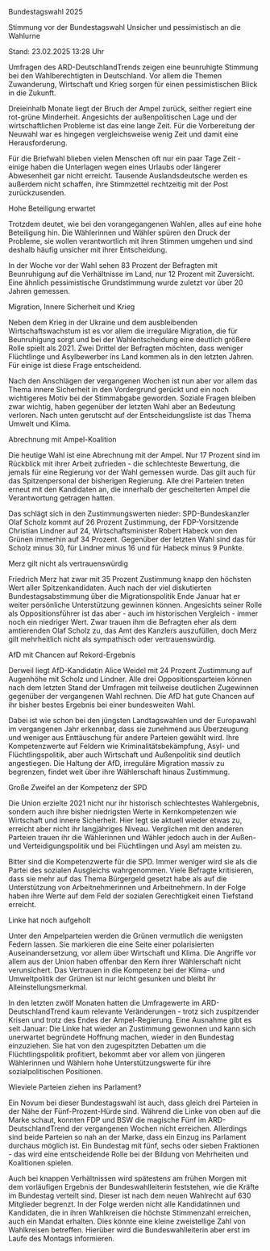 Bundestagswahl 2025


Stimmung vor der Bundestagswahl
Unsicher und pessimistisch an die Wahlurne


Stand: 23.02.2025 13:28 Uhr


Umfragen des ARD-DeutschlandTrends zeigen eine beunruhigte Stimmung bei den Wahlberechtigten in Deutschland. Vor allem die Themen Zuwanderung, Wirtschaft und Krieg sorgen für einen pessimistischen Blick in die Zukunft. 



Dreieinhalb Monate liegt der Bruch der Ampel zurück, seither regiert eine rot-grüne Minderheit. Angesichts der außenpolitischen Lage und der wirtschaftlichen Probleme ist das eine lange Zeit. Für die Vorbereitung der Neuwahl war es hingegen vergleichsweise wenig Zeit und damit eine Herausforderung.


Für die Briefwahl blieben vielen Menschen oft nur ein paar Tage Zeit - einige haben die Unterlagen wegen eines Urlaubs oder längerer Abwesenheit gar nicht erreicht. Tausende Auslandsdeutsche werden es außerdem nicht schaffen, ihre Stimmzettel rechtzeitig mit der Post zurückzusenden.

Hohe Beteiligung erwartet


Trotzdem deutet, wie bei den vorangegangenen Wahlen, alles auf eine hohe Beteiligung hin. Die Wählerinnen und Wähler spüren den Druck der Probleme, sie wollen verantwortlich mit ihren Stimmen umgehen und sind deshalb häufig unsicher mit ihrer Entscheidung.


In der Woche vor der Wahl sehen 83 Prozent der Befragten mit Beunruhigung auf die Verhältnisse im Land, nur 12 Prozent mit Zuversicht. Eine ähnlich pessimistische Grundstimmung wurde zuletzt vor über 20 Jahren gemessen. 

Migration, Innere Sicherheit und Krieg


Neben dem Krieg in der Ukraine und dem ausbleibenden Wirtschaftswachstum ist es vor allem die irreguläre Migration, die für Beunruhigung sorgt und bei der Wahlentscheidung eine deutlich größere Rolle spielt als 2021. Zwei Drittel der Befragten möchten, dass weniger Flüchtlinge und Asylbewerber ins Land kommen als in den letzten Jahren. Für einige ist diese Frage entscheidend.


Nach den Anschlägen der vergangenen Wochen ist nun aber vor allem das Thema innere Sicherheit in den Vordergrund gerückt und ein noch wichtigeres Motiv bei der Stimmabgabe geworden. Soziale Fragen bleiben zwar wichtig, haben gegenüber der letzten Wahl aber an Bedeutung verloren. Nach unten gerutscht auf der Entscheidungsliste ist das Thema Umwelt und Klima. 

Abrechnung mit Ampel-Koalition


Die heutige Wahl ist eine Abrechnung mit der Ampel. Nur 17 Prozent sind im Rückblick mit ihrer Arbeit zufrieden - die schlechteste Bewertung, die jemals für eine Regierung vor der Wahl gemessen wurde. Das gilt auch für das Spitzenpersonal der bisherigen Regierung. Alle drei Parteien treten erneut mit den Kandidaten an, die innerhalb der gescheiterten Ampel die Verantwortung getragen hatten.


Das schlägt sich in den Zustimmungswerten nieder: SPD-Bundeskanzler Olaf Scholz kommt auf 26 Prozent Zustimmung, der FDP-Vorsitzende Christian Lindner auf 24, Wirtschaftsminister Robert Habeck von den Grünen immerhin auf 34 Prozent. Gegenüber der letzten Wahl sind das für Scholz minus 30, für Lindner minus 16 und für Habeck minus 9 Punkte. 

Merz gilt nicht als vertrauenswürdig


Friedrich Merz hat zwar mit 35 Prozent Zustimmung knapp den höchsten Wert aller Spitzenkandidaten. Auch nach der viel diskutierten Bundestagsabstimmung über die Migrationspolitik Ende Januar hat er weiter persönliche Unterstützung gewinnen können. Angesichts seiner Rolle als Oppositionsführer ist das aber - auch im historischen Vergleich - immer noch ein niedriger Wert. Zwar trauen ihm die Befragten eher als dem amtierenden Olaf Scholz zu, das Amt des Kanzlers auszufüllen, doch Merz gilt mehrheitlich nicht als sympathisch oder vertrauenswürdig.

AfD mit Chancen auf Rekord-Ergebnis


Derweil liegt AfD-Kandidatin Alice Weidel mit 24 Prozent Zustimmung auf Augenhöhe mit Scholz und Lindner. Alle drei Oppositionsparteien können nach dem letzten Stand der Umfragen mit teilweise deutlichen Zugewinnen gegenüber der vergangenen Wahl rechnen. Die AfD hat gute Chancen auf ihr bisher bestes Ergebnis bei einer bundesweiten Wahl.


Dabei ist wie schon bei den jüngsten Landtagswahlen und der Europawahl im vergangenen Jahr erkennbar, dass sie zunehmend aus Überzeugung und weniger aus Enttäuschung für andere Parteien gewählt wird. Ihre Kompetenzwerte auf Feldern wie Kriminalitätsbekämpfung, Asyl- und Flüchtlingspolitik, aber auch Wirtschaft und Außenpolitik sind deutlich angestiegen. Die Haltung der AfD, irreguläre Migration massiv zu begrenzen, findet weit über ihre Wählerschaft hinaus Zustimmung. 

Große Zweifel an der Kompetenz der SPD


Die Union erzielte 2021 nicht nur ihr historisch schlechtestes Wahlergebnis, sondern auch ihre bisher niedrigsten Werte in Kernkompetenzen wie Wirtschaft und innere Sicherheit. Hier legt sie aktuell wieder etwas zu, erreicht aber nicht ihr langjähriges Niveau. Verglichen mit den anderen Parteien trauen ihr die Wählerinnen und Wähler jedoch auch in der Außen- und Verteidigungspolitik und bei Flüchtlingen und Asyl am meisten zu. 


Bitter sind die Kompetenzwerte für die SPD. Immer weniger wird sie als die Partei des sozialen Ausgleichs wahrgenommen. Viele Befragte kritisieren, dass sie mehr auf das Thema Bürgergeld gesetzt habe als auf die Unterstützung von Arbeitnehmerinnen und Arbeitnehmern. In der Folge haben ihre Werte auf dem Feld der sozialen Gerechtigkeit einen Tiefstand erreicht. 

Linke hat noch aufgeholt


Unter den Ampelparteien werden die Grünen vermutlich die wenigsten Federn lassen. Sie markieren die eine Seite einer polarisierten Auseinandersetzung, vor allem über Wirtschaft und Klima. Die Angriffe vor allem aus der Union haben offenbar den Kern ihrer Wählerschaft nicht verunsichert. Das Vertrauen in die Kompetenz bei der Klima- und Umweltpolitik der Grünen ist nur leicht gesunken und bleibt ihr Alleinstellungsmerkmal. 


In den letzten zwölf Monaten hatten die Umfragewerte im ARD-DeutschlandTrend kaum relevante Veränderungen - trotz sich zuspitzender Krisen und trotz des Endes der Ampel-Regierung. Eine Ausnahme gibt es seit Januar: Die Linke hat wieder an Zustimmung gewonnen und kann sich unerwartet begründete Hoffnung machen, wieder in den Bundestag einzuziehen. Sie hat von den zugespitzten Debatten um die Flüchtlingspolitik profitiert, bekommt aber vor allem von jüngeren Wählerinnen und Wählern hohe Unterstützungswerte für ihre sozialpolitischen Positionen. 

Wieviele Parteien ziehen ins Parlament?


Ein Novum bei dieser Bundestagswahl ist auch, dass gleich drei Parteien in der Nähe der Fünf-Prozent-Hürde sind. Während die Linke von oben auf die Marke schaut, konnten FDP und BSW die magische Fünf im ARD-DeutschlandTrend der vergangenen Wochen nicht erreichen. Allerdings sind beide Parteien so nah an der Marke, dass ein Einzug ins Parlament durchaus möglich ist. Ein Bundestag mit fünf, sechs oder sieben Fraktionen - das wird eine entscheidende Rolle bei der Bildung von Mehrheiten und Koalitionen spielen.


Auch bei knappen Verhältnissen wird spätestens am frühen Morgen mit dem vorläufigen Ergebnis der Bundeswahlleiterin feststehen, wie die Kräfte im Bundestag verteilt sind. Dieser ist nach dem neuen Wahlrecht auf 630 Mitglieder begrenzt. In der Folge werden nicht alle Kandidatinnen und Kandidaten, die in ihren Wahlkreisen die höchste Stimmenzahl erreichen, auch ein Mandat erhalten. Dies könnte eine kleine zweistellige Zahl von Wahlkreisen betreffen. Hierüber wird die Bundeswahlleiterin aber erst im Laufe des Montags informieren.

